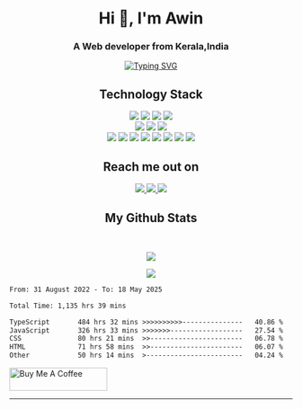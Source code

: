 
<h1 align="center">Hi 👋, I'm Awin</h1>
<h3 align="center">A Web developer from Kerala,India</h3>


 <p align="center"><a href="https://git.io/typing-svg"><img src="https://readme-typing-svg.herokuapp.com?font=Fira+Code&pause=1000&color=7500F7&center=true&random=false&width=435&lines=Web+Developer;UI%2FUX+Designer;Tech+Enthusiast" alt="Typing SVG" /></a></p>

<h2 align="center">Technology Stack <!--img src="https://github.com/awindsr/awindsr/blob/main/images/dev.gif" width="50"--> </h2>

<p align="center">
 <img src="https://img.shields.io/badge/next.js-000000?style=for-the-badge&logo=nextdotjs&logoColor=white"/>
 <img src="https://img.shields.io/badge/-React-black?style=flat-square&logo=react"/>
 <img src="https://shields.io/badge/TypeScript-3178C6?logo=TypeScript&logoColor=FFF&style=flat-square"/>
 <img src="https://img.shields.io/badge/-JavaScript-black?style=flat-square&logo=javascript"/> <br>
 <img src="https://img.shields.io/badge/tailwindcss-0F172A?&logo=tailwindcss"/>
 <img src="https://img.shields.io/badge/-Bootstrap-563D7C?style=flat-square&logo=bootstrap"/>
<img src="https://img.shields.io/badge/-CSS3-1572B6?style=flat-square&logo=css3"/> <br>
 <img src="https://img.shields.io/badge/-Heroku-430098?style=flat-square&logo=heroku"/>
<img src="https://img.shields.io/badge/-Nodejs-black?style=flat-square&logo=Node.js"/>
<img src="https://img.shields.io/badge/-MongoDB-black?style=flat-square&logo=mongodb"/>
 <img src="https://img.shields.io/badge/C-00599C?style=flat-square&logo=c&logoColor=white"/>
<img src="https://img.shields.io/badge/-java-E34A86?style=flat-square&logo=java"/>
<img src="https://img.shields.io/badge/-Angular-red?style=flat-square&logo=angular"/>
<img src="https://img.shields.io/badge/-python-yellow?style=flat-square&logo=python"/>
<img src="https://img.shields.io/badge/-MySQL-black?style=flat-square&logo=sql"/>
</p>

<h2 align="center">Reach me out on <!--img src="https://media0.giphy.com/media/jqNPzdTTxQfOgOqpO4/source.gif" width="50"--></h2>

<p align="center">
<a href="mailto: awindsr@gmail.com">
 <img src="https://img.shields.io/badge/-Awindsr-c14438?style=flat-square&logo=Gmail&logoColor=white&link=mailto:awindsr@gmail.com"/>
</a>
<a href="https://www.linkedin.com/in/awindsr/">
 <img src="https://img.shields.io/badge/-awindsr-blue?style=flat-square&logo=Linkedin&logoColor=white&link=https://www.linkedin.com/in/awindsr/"/>
</a>
 <a href="https://twitter.com/Awindsr">
 <img src="https://img.shields.io/badge/-awindsr-blue?style=flat-square&logo=twitter&logoColor=white&link=https://twitter.com/Awindsr"/>
</a>
</p>


<!-- <h2 align="center">
  My Contribution Graph <!--img src="https://media.giphy.com/media/xUA7aZeLE2e0P7Znz2/giphy.gif" width="50"-->
<!-- </h2>
<p align="center">
  <img src="https://github.com/awindsr/awindsr/raw/output/github-contribution-grid-snake.svg#gh-dark-mode-only" alt="snake"></center>
</p> -->

<h2 align="center">
  My Github Stats <!--img src="https://media.giphy.com/media/VgCDAzcKvsR6OM0uWg/giphy.gif" width="50"-->
</h2>
 
<br>

<p align = "center">
  <img  src = "https://my-github-readme-status.vercel.app/api?username=awindsr&show_icons=true&theme=radical&line_height=27&count_private=true">
 <!-- <img src = "https://my-github-readme-status.vercel.app/api/top-langs/?username=awindsr&"> -->
</p> 

<p align = "center">
 <img  src="http://github-readme-streak-stats.herokuapp.com?user=awindsr&theme=radical&hide_border=true" />
</p> 

<!-- <p align = "center">
 <img src="https://activity-graph.herokuapp.com/graph?username=awindsr&theme=redical&hide_border=true"> -->
 
<!--START_SECTION:waka-->

```txt
From: 31 August 2022 - To: 18 May 2025

Total Time: 1,135 hrs 39 mins

TypeScript       484 hrs 32 mins >>>>>>>>>>---------------   40.86 %
JavaScript       326 hrs 33 mins >>>>>>>------------------   27.54 %
CSS              80 hrs 21 mins  >>-----------------------   06.78 %
HTML             71 hrs 58 mins  >>-----------------------   06.07 %
Other            50 hrs 14 mins  >------------------------   04.24 %
```

<!--END_SECTION:waka-->
 
 <a href="https://www.buymeacoffee.com/awindsr" target="_blank"><img src="https://cdn.buymeacoffee.com/buttons/default-orange.png" alt="Buy Me A Coffee" height="41" width="174"></a>
</p> 
<hr>





